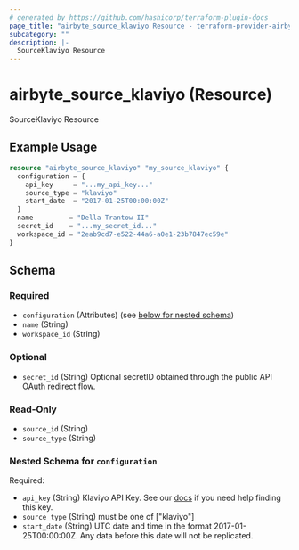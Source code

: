 ```yaml
---
# generated by https://github.com/hashicorp/terraform-plugin-docs
page_title: "airbyte_source_klaviyo Resource - terraform-provider-airbyte"
subcategory: ""
description: |-
  SourceKlaviyo Resource
---
```


# airbyte_source_klaviyo (Resource)

SourceKlaviyo Resource

## Example Usage

```terraform
resource "airbyte_source_klaviyo" "my_source_klaviyo" {
  configuration = {
    api_key     = "...my_api_key..."
    source_type = "klaviyo"
    start_date  = "2017-01-25T00:00:00Z"
  }
  name         = "Della Trantow II"
  secret_id    = "...my_secret_id..."
  workspace_id = "2eab9cd7-e522-44a6-a0e1-23b7847ec59e"
}
```

<!-- schema generated by tfplugindocs -->
## Schema

### Required

- `configuration` (Attributes) (see [below for nested schema](#nestedatt--configuration))
- `name` (String)
- `workspace_id` (String)

### Optional

- `secret_id` (String) Optional secretID obtained through the public API OAuth redirect flow.

### Read-Only

- `source_id` (String)
- `source_type` (String)

<a id="nestedatt--configuration"></a>
### Nested Schema for `configuration`

Required:

- `api_key` (String) Klaviyo API Key. See our <a href="https://docs.airbyte.com/integrations/sources/klaviyo">docs</a> if you need help finding this key.
- `source_type` (String) must be one of ["klaviyo"]
- `start_date` (String) UTC date and time in the format 2017-01-25T00:00:00Z. Any data before this date will not be replicated.



